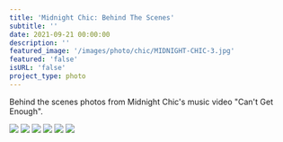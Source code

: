 ```yaml
---
title: 'Midnight Chic: Behind The Scenes'
subtitle: ''
date: 2021-09-21 00:00:00
description: ''
featured_image: '/images/photo/chic/MIDNIGHT-CHIC-3.jpg'
featured: 'false'
isURL: 'false'
project_type: photo
---
```

Behind the scenes photos from Midnight Chic's music video "Can't Get Enough".

<div class="gallery" data-columns="3">
    <img src="/images/photo/chic/MIDNIGHT-CHIC-1.jpg">
    <img src="/images/photo/chic/MIDNIGHT-CHIC-2.jpg">
    <img src="/images/photo/chic/MIDNIGHT-CHIC-3.jpg">
    <img src="/images/photo/chic/MIDNIGHT-CHIC-4.jpg">
    <img src="/images/photo/chic/MIDNIGHT-CHIC-5.jpg">
    <img src="/images/photo/chic/MIDNIGHT-CHIC-6.jpg">
</div>